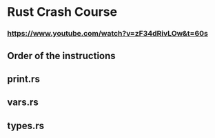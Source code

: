 # Rust Crash Course

### https://www.youtube.com/watch?v=zF34dRivLOw&t=60s

## Order of the instructions

## print.rs

## vars.rs

## types.rs
